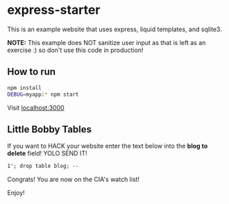 # express-starter

This is an example website that uses express, liquid templates, and sqlite3.

**NOTE:** This example does NOT sanitize user input as that is left as an
exercise :) so don't use this code in production!

## How to run

```bash
npm install
DEBUG=myapp:* npm start
```

Visit [localhost:3000](http://localhost:3000)

## Little Bobby Tables

If you want to HACK your website enter the text below into the **blog to delete**
field! YOLO SEND IT!

```txt
1'; drop table blog; --
```

Congrats! You are now on the CIA's watch list! 

Enjoy!
